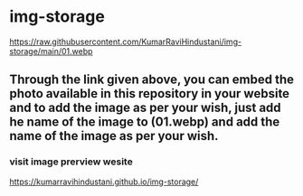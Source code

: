 # img-storage

https://raw.githubusercontent.com/KumarRaviHindustani/img-storage/main/01.webp


## Through the link given above, you can embed the photo available in this repository in your website and to add the image as per your wish, just add he name of the image to (01.webp) and add the name of the image as per your wish.


### visit image prerview wesite
https://kumarravihindustani.github.io/img-storage/
